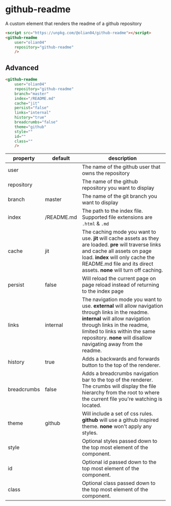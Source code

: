 # github-readme
A custom element that renders the readme of a github repository

```html
<script src="https://unpkg.com/@olian04/github-readme"></script>
<github-readme
    user="olian04"
    repository="github-readme"
    />
```

## Advanced

```html
<github-readme
    user="olian04"
    repository="github-readme"
    branch="master"
    index="/README.md"
    cache="jit"
    persist="false"
    links="internal"
    history="true"
    breadcrumbs="false"
    theme="github"
    style=""
    id=""
    class=""
    />
```

property | default | description
-----------|----------|--------------
user |  | The name of the github user that owns the repository
repository |  | The name of the github repository you want to display
branch | master | The name of the git branch you want to display
index | /README.md | The path to the index file. Supported file extensions are `.html` & `.md`
cache | jit | The caching mode you want to use. __jit__ will cache assets as they are loaded. __pre__ will traverse links and cache all assets on page load. __index__ will only cache the README.md file and its direct assets. __none__ will turn off caching.
persist | false | Will reload the current page on page reload instead of returning to the index page
links | internal | The navigation mode you want to use. __external__ will allow navigation through links in the readme. __internal__ will allow navigation through links in the readme, limited to links within the same repository.  __none__ will disallow navigating away from the readme.
history | true | Adds a backwards and forwards button to the top of the renderer.
breadcrumbs | false | Adds a breadcrumbs navigation bar to the top of the renderer. The crumbs will display the file hierarchy from the root to where the current file you're watching is located.
theme | github | Will include a set of css rules. __github__ will use a github inspired theme. __none__ won't apply any styles.
style |  | Optional styles passed down to the top most element of the component.
id |  | Optional id passed down to the top most element of the component.
class |  | Optional class passed down to the top most element of the component.
